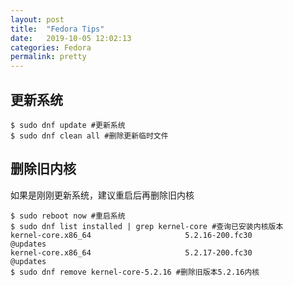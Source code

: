 ```yaml
---
layout: post
title:  "Fedora Tips"
date:   2019-10-05 12:02:13
categories: Fedora
permalink: pretty
---
```


## 更新系统

``` console
$ sudo dnf update #更新系统
$ sudo dnf clean all #删除更新临时文件
```

## 删除旧内核

如果是刚刚更新系统，建议重启后再删除旧内核

``` console
$ sudo reboot now #重启系统
$ sudo dnf list installed | grep kernel-core #查询已安装内核版本
kernel-core.x86_64                     5.2.16-200.fc30                 @updates
kernel-core.x86_64                     5.2.17-200.fc30                 @updates
$ sudo dnf remove kernel-core-5.2.16 #删除旧版本5.2.16内核
```
